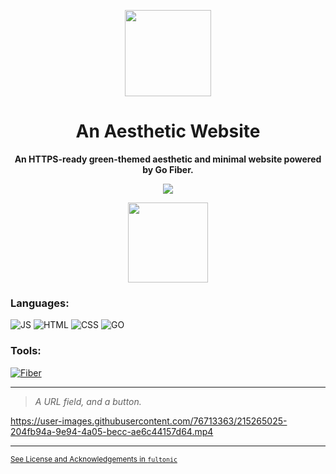 <p align="center">
    <img src="images/green-book.png" width=138>
</p>
<h1 align="center">An Aesthetic Website</h1>
<p align="center"><strong>An HTTPS-ready green-themed aesthetic and minimal website powered by Go Fiber.</strong></p>
<p align="center">
    <img src="images/aesthetic.png" />
</p>
<div align="center" style="margin-bottom: .5em;">
    <a href="LICENSE"><img src="https://raw.githubusercontent.com/LeCodingWolfie/fultonic/main/badges/agpl.svg" width="128" /></a>
</div>

### **Languages:**

![JS](https://img.shields.io/badge/JavaScript-050?style=for-the-badge&logo=javascript&logoColor=white)
![HTML](https://img.shields.io/badge/HTML5-050?style=for-the-badge&logo=html5&logoColor=white)
![CSS](https://img.shields.io/badge/CSS3-050?style=for-the-badge&logo=css3&logoColor=white)
![GO](https://img.shields.io/badge/Go-050?style=for-the-badge&logo=go&logoColor=white)

### Tools:

[![Fiber](badges/fiber.svg)](https://github.com/gofiber/fiber)

___

> *A URL field, and a button.*

https://user-images.githubusercontent.com/76713363/215265025-204fb94a-9e94-4a05-becc-ae6c44157d64.mp4

___

<sup>[See License and Acknowledgements in `fultonic`](https://github.com/LeCodingWolfie/fultonic#license)</sup>

